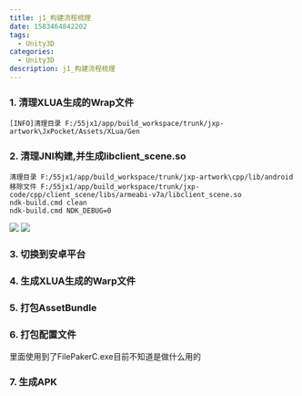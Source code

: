 ```yaml
---
title: j1_构建流程梳理
date: 1583464842202
tags:
  - Unity3D
categories:
  - Unity3D
description: j1_构建流程梳理
---
```

### 1. 清理XLUA生成的Wrap文件
```
[INFO]清理目录 F:/55jx1/app/build_workspace/trunk/jxp-artwork\JxPocket/Assets/XLua/Gen
```

### 2. 清理JNI构建,并生成libclient_scene.so
```
清理目录 F:/55jx1/app/build_workspace/trunk/jxp-artwork\cpp/lib/android
移除文件 F:/55jx1/app/build_workspace/trunk/jxp-code/cpp/client_scene/libs/armeabi-v7a/libclient_scene.so
ndk-build.cmd clean
ndk-build.cmd NDK_DEBUG=0
```
![](http://q68vqxb8c.bkt.clouddn.com/2020_03_06_j1-gou-jian-liu-cheng-shu-li/20200306114233705.png)
![](http://q68vqxb8c.bkt.clouddn.com/2020_03_06_j1-gou-jian-liu-cheng-shu-li/20200306024346762.png)
### 3. 切换到安卓平台

### 4. 生成XLUA生成的Warp文件

### 5. 打包AssetBundle

### 6. 打包配置文件
里面使用到了FilePakerC.exe目前不知道是做什么用的

### 7. 生成APK